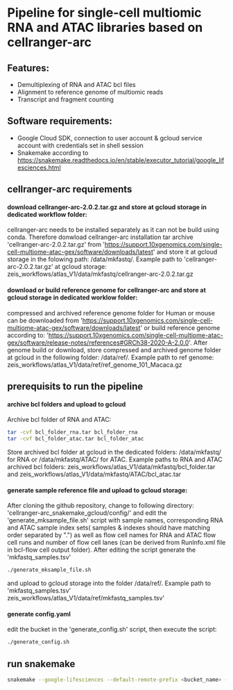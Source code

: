 # Pipeline for single-cell multiomic RNA and ATAC libraries based on cellranger-arc

## Features:
- Demultiplexing of RNA and ATAC bcl files 
- Alignment to reference genome of multiomic reads
- Transcript and fragment counting 

## Software requirements:
- Google Cloud SDK, connection to user account & gcloud service account with credentials set in shell session 
- Snakemake according to https://snakemake.readthedocs.io/en/stable/executor_tutorial/google_lifesciences.html

## cellranger-arc requirements  
#### download cellranger-arc-2.0.2.tar.gz and store at gcloud storage in dedicated workflow folder:
cellranger-arc needs to be installed separately as it can not be build using conda. Therefore donwload cellranger-arc installation tar archive 'cellranger-arc-2.0.2.tar.gz' from 'https://support.10xgenomics.com/single-cell-multiome-atac-gex/software/downloads/latest' and store it at gcloud storage in the folowing path: <insertbucket>/data/mkfastq/. Example path to 'cellranger-arc-2.0.2.tar.gz' at gcloud storage: zeis_workflows/atlas_V1/data/mkfastq/cellranger-arc-2.0.2.tar.gz 
#### download or build reference genome for cellranger-arc and store at gcloud storage in dedicated worklow folder:
compressed and archived reference genome folder for Human or mouse can be downloaded from 'https://support.10xgenomics.com/single-cell-multiome-atac-gex/software/downloads/latest' or build reference genome according to: 'https://support.10xgenomics.com/single-cell-multiome-atac-gex/software/release-notes/references#GRCh38-2020-A-2.0.0'. After genome build or download, store compressed and archived genome folder at gcloud in the following folder: <insertbucket>/data/ref/. Example path to ref genome: zeis_workflows/atlas_V1/data/ref/ref_genome_101_Macaca.gz

## prerequisits to run the pipeline
#### archive bcl folders and upload to gcloud
Archive bcl folder of RNA and ATAC: 
``` bash    
tar -cvf bcl_folder_rna.tar bcl_folder_rna
tar -cvf bcl_folder_atac.tar bcl_folder_atac 
```
Store archived bcl folder at gcloud in the dedicated folders: <insertbucket>/data/mkfastq/ for RNA or <insertbucket>/data/mkfastq/ATAC/ for ATAC. Example paths to RNA and ATAC archived bcl folders: zeis_workflows/atlas_V1/data/mkfastq/bcl_folder.tar and zeis_workflows/atlas_V1/data/mkfastq/ATAC/bcl_atac.tar
#### generate sample reference file and upload to gcloud storage:
After cloning the github repository, change to following directory: 'cellranger-arc_snakemake_gcloud/config/' and edit the 'generate_mksample_file.sh' script with sample names, corresponding RNA and ATAC sample index sets( samples & indexes should have matching order separated by ".") as well as flow cell names for RNA and ATAC flow cell runs and number of flow cell lanes (can be derived from RunInfo.xml file in bcl-flow cell output folder).
After editing the script generate the 'mkfastq_samples.tsv' 
``` bash 
./generate_mksample_file.sh
``` 
and upload to gcloud storage into the folder <insertbucket>/data/ref/. Example path to 'mkfastq_samples.tsv' zeis_workflows/atlas_V1/data/ref/mkfastq_samples.tsv'
#### generate config.yaml
edit the bucket in the 'generate_config.sh' script, then execute the script:
``` bash 
./generate_config.sh
```   

## run snakemake

``` bash
snakemake --google-lifesciences --default-remote-prefix <bucket_name> --use-conda --google-lifesciences-region <region> -j <num_jobs>
```


